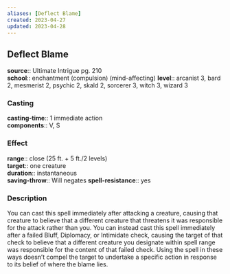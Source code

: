 ```yaml
---
aliases: [Deflect Blame]
created: 2023-04-27
updated: 2023-04-28
---
```


## Deflect Blame

**source**:: Ultimate Intrigue pg. 210  
**school**:: enchantment (compulsion) (mind-affecting)
**level**:: arcanist 3, bard 2, mesmerist 2, psychic 2, skald 2, sorcerer 3, witch 3, wizard 3

### Casting

**casting-time**:: 1 immediate action  
**components**:: V, S

### Effect

**range**:: close (25 ft. + 5 ft./2 levels)  
**target**:: one creature  
**duration**:: instantaneous  
**saving-throw**:: Will negates
**spell-resistance**:: yes

### Description

You can cast this spell immediately after attacking a creature, causing that creature to believe that a different creature that threatens it was responsible for the attack rather than you. You can instead cast this spell immediately after a failed Bluff, Diplomacy, or Intimidate check, causing the target of that check to believe that a different creature you designate within spell range was responsible for the content of that failed check. Using the spell in these ways doesn’t compel the target to undertake a specific action in response to its belief of where the blame lies.
